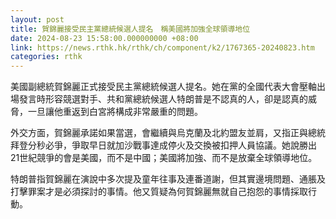 ```yaml
---
layout: post
title: 賀錦麗接受民主黨總統候選人提名　稱美國將加強全球領導地位
date: 2024-08-23 15:58:00.000000000 +08:00
link: https://news.rthk.hk/rthk/ch/component/k2/1767365-20240823.htm
categories: rthk
---
```


美國副總統賀錦麗正式接受民主黨總統候選人提名。她在黨的全國代表大會壓軸出場發言時形容競選對手、共和黨總統候選人特朗普是不認真的人，卻是認真的威脅，一旦讓他重返到白宮將構成非常嚴重的問題。

外交方面，賀錦麗承諾如果當選，會繼續與烏克蘭及北約盟友並肩，又指正與總統拜登分秒必爭，爭取早日就加沙戰事達成停火及交換被扣押人員協議。她說勝出21世紀競爭的會是美國，而不是中國；美國將加強、而不是放棄全球領導地位。

特朗普指賀錦麗在演說中多次提及童年往事及連番道謝，但其實邊境問題、通脹及打擊罪案才是必須探討的事情。他又質疑為何賀錦麗無就自己抱怨的事情採取行動。
